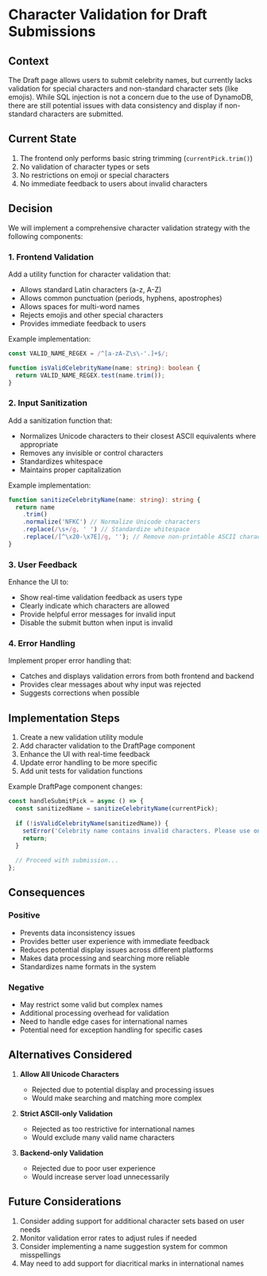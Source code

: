 # Character Validation for Draft Submissions

## Context

The Draft page allows users to submit celebrity names, but currently lacks validation for special characters and non-standard character sets (like emojis). While SQL injection is not a concern due to the use of DynamoDB, there are still potential issues with data consistency and display if non-standard characters are submitted.

## Current State

1. The frontend only performs basic string trimming (`currentPick.trim()`)
2. No validation of character types or sets
3. No restrictions on emoji or special characters
4. No immediate feedback to users about invalid characters

## Decision

We will implement a comprehensive character validation strategy with the following components:

### 1. Frontend Validation

Add a utility function for character validation that:
- Allows standard Latin characters (a-z, A-Z)
- Allows common punctuation (periods, hyphens, apostrophes)
- Allows spaces for multi-word names
- Rejects emojis and other special characters
- Provides immediate feedback to users

Example implementation:
```typescript
const VALID_NAME_REGEX = /^[a-zA-Z\s\-'.]+$/;

function isValidCelebrityName(name: string): boolean {
  return VALID_NAME_REGEX.test(name.trim());
}
```

### 2. Input Sanitization

Add a sanitization function that:
- Normalizes Unicode characters to their closest ASCII equivalents where appropriate
- Removes any invisible or control characters
- Standardizes whitespace
- Maintains proper capitalization

Example implementation:
```typescript
function sanitizeCelebrityName(name: string): string {
  return name
    .trim()
    .normalize('NFKC') // Normalize Unicode characters
    .replace(/\s+/g, ' ') // Standardize whitespace
    .replace(/[^\x20-\x7E]/g, ''); // Remove non-printable ASCII characters
}
```

### 3. User Feedback

Enhance the UI to:
- Show real-time validation feedback as users type
- Clearly indicate which characters are allowed
- Provide helpful error messages for invalid input
- Disable the submit button when input is invalid

### 4. Error Handling

Implement proper error handling that:
- Catches and displays validation errors from both frontend and backend
- Provides clear messages about why input was rejected
- Suggests corrections when possible

## Implementation Steps

1. Create a new validation utility module
2. Add character validation to the DraftPage component
3. Enhance the UI with real-time feedback
4. Update error handling to be more specific
5. Add unit tests for validation functions

Example DraftPage component changes:
```typescript
const handleSubmitPick = async () => {
  const sanitizedName = sanitizeCelebrityName(currentPick);
  
  if (!isValidCelebrityName(sanitizedName)) {
    setError('Celebrity name contains invalid characters. Please use only letters, spaces, hyphens, and apostrophes.');
    return;
  }
  
  // Proceed with submission...
};
```

## Consequences

### Positive

- Prevents data inconsistency issues
- Provides better user experience with immediate feedback
- Reduces potential display issues across different platforms
- Makes data processing and searching more reliable
- Standardizes name formats in the system

### Negative

- May restrict some valid but complex names
- Additional processing overhead for validation
- Need to handle edge cases for international names
- Potential need for exception handling for specific cases

## Alternatives Considered

1. **Allow All Unicode Characters**
   - Rejected due to potential display and processing issues
   - Would make searching and matching more complex

2. **Strict ASCII-only Validation**
   - Rejected as too restrictive for international names
   - Would exclude many valid name characters

3. **Backend-only Validation**
   - Rejected due to poor user experience
   - Would increase server load unnecessarily

## Future Considerations

1. Consider adding support for additional character sets based on user needs
2. Monitor validation error rates to adjust rules if needed
3. Consider implementing a name suggestion system for common misspellings
4. May need to add support for diacritical marks in international names